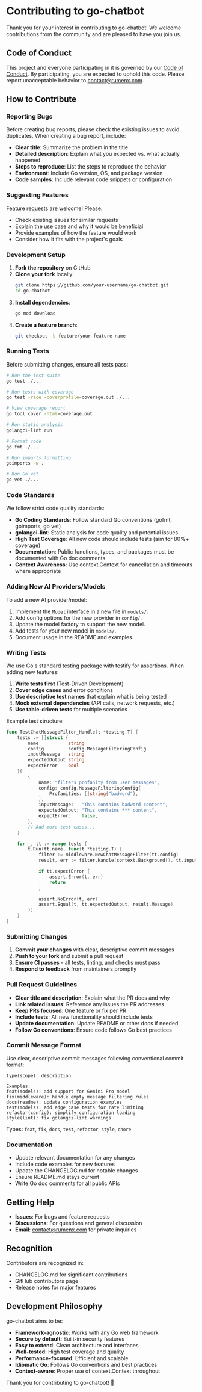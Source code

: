 # Contributing to go-chatbot

Thank you for your interest in contributing to go-chatbot! We welcome contributions from the community and are pleased to have you join us.

## Code of Conduct

This project and everyone participating in it is governed by our [Code of Conduct](CODE_OF_CONDUCT.md). By participating, you are expected to uphold this code. Please report unacceptable behavior to contact@rumenx.com.

## How to Contribute

### Reporting Bugs

Before creating bug reports, please check the existing issues to avoid duplicates. When creating a bug report, include:

- **Clear title**: Summarize the problem in the title
- **Detailed description**: Explain what you expected vs. what actually happened
- **Steps to reproduce**: List the steps to reproduce the behavior
- **Environment**: Include Go version, OS, and package version
- **Code samples**: Include relevant code snippets or configuration

### Suggesting Features

Feature requests are welcome! Please:

- Check existing issues for similar requests
- Explain the use case and why it would be beneficial
- Provide examples of how the feature would work
- Consider how it fits with the project's goals

### Development Setup

1. **Fork the repository** on GitHub
2. **Clone your fork** locally:
   ```bash
   git clone https://github.com/your-username/go-chatbot.git
   cd go-chatbot
   ```
3. **Install dependencies**:
   ```bash
   go mod download
   ```
4. **Create a feature branch**:
   ```bash
   git checkout -b feature/your-feature-name
   ```

### Running Tests

Before submitting changes, ensure all tests pass:

```bash
# Run the test suite
go test ./...

# Run tests with coverage
go test -race -coverprofile=coverage.out ./...

# View coverage report
go tool cover -html=coverage.out

# Run static analysis
golangci-lint run

# Format code
go fmt ./...

# Run imports formatting
goimports -w .

# Run Go vet
go vet ./...
```

### Code Standards

We follow strict code quality standards:

- **Go Coding Standards**: Follow standard Go conventions (gofmt, goimports, go vet)
- **golangci-lint**: Static analysis for code quality and potential issues
- **High Test Coverage**: All new code should include tests (aim for 80%+ coverage)
- **Documentation**: Public functions, types, and packages must be documented with Go doc comments
- **Context Awareness**: Use context.Context for cancellation and timeouts where appropriate

### Adding New AI Providers/Models

To add a new AI provider/model:

1. Implement the `Model` interface in a new file in `models/`.
2. Add config options for the new provider in `config/`.
3. Update the model factory to support the new model.
4. Add tests for your new model in `models/`.
5. Document usage in the README and examples.

### Writing Tests

We use Go's standard testing package with testify for assertions. When adding new features:

1. **Write tests first** (Test-Driven Development)
2. **Cover edge cases** and error conditions
3. **Use descriptive test names** that explain what is being tested
4. **Mock external dependencies** (API calls, network requests, etc.)
5. **Use table-driven tests** for multiple scenarios

Example test structure:

```go
func TestChatMessageFilter_Handle(t *testing.T) {
    tests := []struct {
        name           string
        config         config.MessageFilteringConfig
        inputMessage   string
        expectedOutput string
        expectError    bool
    }{
        {
            name: "filters profanity from user messages",
            config: config.MessageFilteringConfig{
                Profanities: []string{"badword"},
            },
            inputMessage:   "This contains badword content",
            expectedOutput: "This contains *** content",
            expectError:    false,
        },
        // Add more test cases...
    }

    for _, tt := range tests {
        t.Run(tt.name, func(t *testing.T) {
            filter := middleware.NewChatMessageFilter(tt.config)
            result, err := filter.Handle(context.Background(), tt.inputMessage)

            if tt.expectError {
                assert.Error(t, err)
                return
            }

            assert.NoError(t, err)
            assert.Equal(t, tt.expectedOutput, result.Message)
        })
    }
}
```

### Submitting Changes

1. **Commit your changes** with clear, descriptive commit messages
2. **Push to your fork** and submit a pull request
3. **Ensure CI passes** - all tests, linting, and checks must pass
4. **Respond to feedback** from maintainers promptly

### Pull Request Guidelines

- **Clear title and description**: Explain what the PR does and why
- **Link related issues**: Reference any issues the PR addresses
- **Keep PRs focused**: One feature or fix per PR
- **Include tests**: All new functionality should include tests
- **Update documentation**: Update README or other docs if needed
- **Follow Go conventions**: Ensure code follows Go best practices

### Commit Message Format

Use clear, descriptive commit messages following conventional commit format:

```
type(scope): description

Examples:
feat(models): add support for Gemini Pro model
fix(middleware): handle empty message filtering rules
docs(readme): update configuration examples
test(models): add edge case tests for rate limiting
refactor(config): simplify configuration loading
style(lint): fix golangci-lint warnings
```

Types: `feat`, `fix`, `docs`, `test`, `refactor`, `style`, `chore`

### Documentation

- Update relevant documentation for any changes
- Include code examples for new features
- Update the CHANGELOG.md for notable changes
- Ensure README.md stays current
- Write Go doc comments for all public APIs

## Getting Help

- **Issues**: For bugs and feature requests
- **Discussions**: For questions and general discussion
- **Email**: contact@rumenx.com for private inquiries

## Recognition

Contributors are recognized in:

- CHANGELOG.md for significant contributions
- GitHub contributors page
- Release notes for major features

## Development Philosophy

go-chatbot aims to be:

- **Framework-agnostic**: Works with any Go web framework
- **Secure by default**: Built-in security features
- **Easy to extend**: Clean architecture and interfaces
- **Well-tested**: High test coverage and quality
- **Performance-focused**: Efficient and scalable
- **Idiomatic Go**: Follows Go conventions and best practices
- **Context-aware**: Proper use of context.Context throughout

Thank you for contributing to go-chatbot! 🚀
